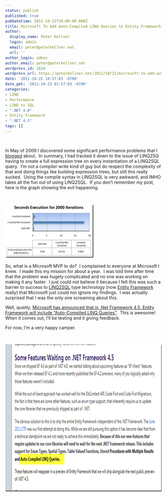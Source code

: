 ```yaml
---
status: publish
published: true
pubDatetime: 2011-10-22T20:00:00.000Z
title: Microsoft To Add Auto-Compiled LINQ Queries to Entity Framework V.Next!
author:
  display_name: Peter Kellner
  login: admin
  email: peter@peterkellner.net
  url: ''
author_login: admin
author_email: peter@peterkellner.net
wordpress_id: 1610
wordpress_url: https://peterkellner.net/2011/10/22/microsoft-to-add-auto-compiled-linq-queries-to-entity-framework-v-next/
date: '2011-10-22 18:57:03 -0700'
date_gmt: '2011-10-23 01:57:03 -0700'
categories:
- LINQ
- Performance
- LINQ to SQL
- ".NET 4.0"
- Entity Framework
- ".NET 4.5"
tags: []
---
```

<p>&#160;</p>
<p>In May of 2009 I discovered some significant performance problems that I <a href="/2009/05/06/linq-to-sql-slow-performance-compilequery-critical/">blogged</a> about.&#160; In summary, I had tracked it down to the issue of LINQ2SQ having to create a full expression tree on every instantiation of a LINQ2SQL query.&#160; I’m not a compiler write kind of guy but do respect the complexity of that and doing things like building expression trees, but still this really sucked.&#160; Using the compile syntax in LINQ2SQL is very awkward, and IMHO takes all the fun out of using LINQ2SQL.&#160; If you don’t remember my post, here is the graph showing the evil happening.</p>
<p>&#160;</p>
<p><a href="/2009/05/06/linq-to-sql-slow-performance-compilequery-critical/"><img style="background-image: none; border-bottom: 0px; border-left: 0px; padding-left: 0px; padding-right: 0px; display: inline; border-top: 0px; border-right: 0px; padding-top: 0px" title="image" border="0" alt="image" src="/wp/wp-content/uploads/2011/10/image6.png" width="285" height="173" /></a></p>
<p>So, what is a Microsoft MVP to do?&#160; I complained to everyone at Microsoft I knew.&#160; I made this my mission for about a year.&#160; I was told time after time that the problem was hugely complicated and no one was working on making it any faster.&#160; I just could not believe it because I felt this was such a barrier to success to <a href="http://msdn.microsoft.com/en-us/library/bb425822.aspx">LINQ2SQL</a> type technology (now <a href="http://msdn.microsoft.com/en-us/library/bb399572.aspx">Entity Framework</a> really) that Microsoft just could not ignore my findings.&#160; I was actually surprised that I was the only one screaming about this.</p>
<p>Well, quietly, <a href="http://blogs.msdn.com/b/adonet/archive/2011/10/18/how-we-talk-about-ef-and-its-future-versions.aspx">Microsoft has announced that in .Net Framework 4.5, Entity Framework will include “Auto-Compiled LINQ Queries”</a>.&#160; This is awesome!&#160;&#160; When it comes out, I’ll be testing and it giving feedback.</p>
<p>For now, I’m a very happy camper.</p>
<p>&#160;</p>
<p><a href="http://blogs.msdn.com/b/adonet/archive/2011/10/18/how-we-talk-about-ef-and-its-future-versions.aspx"><img style="background-image: none; border-bottom: 0px; border-left: 0px; padding-left: 0px; padding-right: 0px; display: inline; border-top: 0px; border-right: 0px; padding-top: 0px" title="image" border="0" alt="image" src="/wp/wp-content/uploads/2011/10/image7.png" width="882" height="474" /></a></p>
